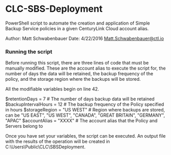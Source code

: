 # CLC-SBS-Deployment

PowerShell script to automate the creation and application of Simple Backup Service policies in a given CenturyLink Cloud account alias.

Author: Matt Schwabenbauer
Date: 4/22/2016
Matt.Schwabenbauer@ctl.io

### Running the script

Before running this script, there are three lines of code that must be manually modified. These are the account alias to execute the script for, the number of days the data will be retained, the backup frequency of the policy, and the storage region where the backups will be stored.

All the modifiable variables begin on line 42.

$retentionDays = 7 # The number of days backup data will be retained
$backupIntervalHours = 12 # The backup frequency of the Policy specified in hours
$storageRegion = "US WEST" # Region where backups are stored, can be "US EAST", "US WEST", "CANADA", "GREAT BRITAIN", "GERMANY", "APAC"
$accountAlias = "XXXX" # The account alias that the Policy and Servers belong to

Once you have set your variables, the script can be executed. An output file with the results of the operation will be created in C:\Users\Public\CLC\SBSDeployment.